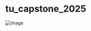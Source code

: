 # tu_capstone_2025

![image](https://github.com/user-attachments/assets/b8e08ae5-02cb-413c-9ae8-a65d27605a01)

